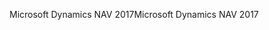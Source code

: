 <span data-ttu-id="478df-101">Microsoft Dynamics NAV 2017</span><span class="sxs-lookup"><span data-stu-id="478df-101">Microsoft Dynamics NAV 2017</span></span>
